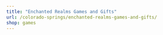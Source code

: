 ```yaml
---
title: "Enchanted Realms Games and Gifts"
url: /colorado-springs/enchanted-realms-games-and-gifts/
shop: games
---
```

